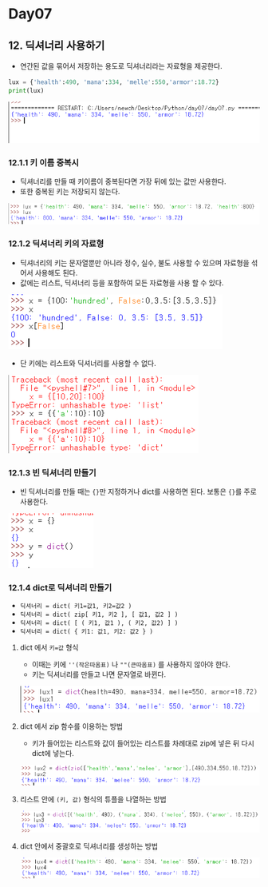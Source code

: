 # Day07

## 12. 딕셔너리 사용하기

* 연간된 값을 묶어서 저장하는 용도로 딕셔너리라는 자료형을 제공한다.

```python
lux = {'health':490, 'mana':334, 'melle':550,'armor':18.72}
print(lux)
```

![image-20200706213333781](image-20200706213333781.png)

### 12.1.1 키 이름 중복시

* 딕셔너리를 만들 때 키이름이 중복된다면 가장 뒤에 있는 값만 사용한다.
* 또한 중복된 키는 저장되지 않는다.

![image-20200706213454242](image-20200706213454242.png)

### 12.1.2 딕셔너리 키의 자료형

* 딕셔너리의 키는 문자열뿐만 아니라 정수, 실수, 불도 사용할 수 있으며 자료형을 섞어서 사용해도 된다.
* 값에는 리스트, 딕셔너리 등을 포함하여 모든 자료형을 사용 할 수 있다.

![image-20200706213731081](image-20200706213731081.png)

* 단 키에는 리스트와 딕셔너리를 사용할 수 없다.

![image-20200706213839034](image-20200706213839034.png)

### 12.1.3 빈 딕셔너리 만들기

* 빈 딕셔너리를 만들 때는 `{}`만 지정하거나 dict를 사용하면 된다. 보통은 `{}`를 주로 사용한다.

![image-20200706214006413](image-20200706214006413.png)

### 12.1.4 dict로 딕셔너리 만들기

* `딕셔너리 = dict( 키1=값1, 키2=값2 )`
* `딕셔너리 = dict( zip[ 키1, 키2 ], [ 값1, 값2 ] )`
* `딕셔너리 = dict( [ ( 키1, 값1 ), ( 키2, 값2) ] )`
* `딕셔너리 = dict( { 키1: 값1, 키2: 값2 } )`



1. dict 에서 `키=값` 형식

   * 이때는 키에 `''(작은따옴표)` 나  `""(큰따옴표)` 를 사용하지 않아야 한다.
   * 키는 딕셔너리를 만들고 나면 문자열로 바뀐다.

   ![image-20200706214537064](image-20200706214537064.png)

2. dict 에서 zip 함수를 이용하는 방법

   * 키가 들어있는 리스트와 값이 들어있는 리스트를 차례대로 zip에 넣은 뒤 다시 dict에 넣는다.

   ![image-20200706214639214](image-20200706214639214.png)

3. 리스트 안에 `(키, 값)` 형식의 튜플을 나열하는 방법

   ![image-20200706214726830](image-20200706214726830.png)

4. dict 안에서 중괄호로 딕셔너리를 생성하는 방법

   ![image-20200706214801582](image-20200706214801582.png)

